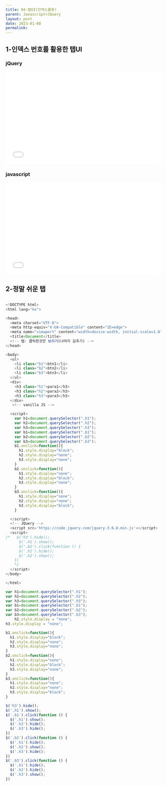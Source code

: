```yaml
---
title: 04-탭UI(인덱스활용)
parent: Javascript+JQuery
layout: post
date: 2023-01-08
permalink:
---
```


## 1-인덱스 번호를 활용한 탭UI

### jQuery
<iframe width="100%" height="300" src="//jsfiddle.net/qwerew0/xqc0fzso/5/embedded/js,html,css,result/dark/" allowfullscreen="allowfullscreen" allowpaymentrequest frameborder="0"></iframe>

### javascript
<iframe width="100%" height="300" src="//jsfiddle.net/qwerew0/xqc0fzso/6/embedded/js,html,css,result/dark/" allowfullscreen="allowfullscreen" allowpaymentrequest frameborder="0"></iframe>


## 2-정말 쉬운 탭

```javascript

<!DOCTYPE html>
<html lang="ko">

<head>
  <meta charset="UTF-8">
  <meta http-equiv="X-UA-Compatible" content="IE=edge">
  <meta name="viewport" content="width=device-width, initial-scale=1.0">
  <title>Document</title>
  <!-- 탭: 클릭한것만 보이기(나머지 감추기) -->
</head>

<body>
  <ul>
    <li class="b1">btn1</li>
    <li class="b2">btn2</li>
    <li class="b3">btn3</li>
  </ul>
  <div>
    <h3 class="h1">para1</h3>
    <h3 class="h2">para2</h3>
    <h3 class="h3">para3</h3>
  </div>
   <!-- vanilla JS -->

  <script>
    var h1=document.querySelector(".h1");
    var h2=document.querySelector(".h2");
    var h3=document.querySelector(".h3");
    var b1=document.querySelector(".b1");
    var b2=document.querySelector(".b2");
    var b3=document.querySelector(".b3");
    b1.onclick=function(){
      h1.style.display="block";
      h2.style.display="none";
      h3.style.display="none";
    }
    b2.onclick=function(){
      h1.style.display="none";
      h2.style.display="block";
      h3.style.display="none";
    }
    b3.onclick=function(){
      h1.style.display="none";
      h2.style.display="none";
      h3.style.display="block";
    }

  </script>
  <!-- JQuery -->
  <script src='https://code.jquery.com/jquery-3.6.0.min.js'></script>
  <script>
/*   $('h3').hide();
      $('.h1').show();
      $('.b2').click(function () {
      $('.h1').hide();
      $('.h2').show();
    })
    */
  </script>
</body>

</html>
```


```javascript
var h1=document.querySelector(".h1");
var h2=document.querySelector(".h2");
var h3=document.querySelector(".h3");
var b1=document.querySelector(".b1");
var b2=document.querySelector(".b2");
var b3=document.querySelector(".b3");
    h2.style.display = "none";
h3.style.display = "none";

b1.onclick=function(){
  h1.style.display="block";
  h2.style.display="none";
  h3.style.display="none";
}
b2.onclick=function(){
  h1.style.display="none";
  h2.style.display="block";
  h3.style.display="none";
}
b3.onclick=function(){
  h1.style.display="none";
  h2.style.display="none";
  h3.style.display="block";
}

```

```javascript
$('h3').hide();
$('.h1').show();
$('.b1').click(function () {
  $('.h1').show();
  $('.h2').hide();
  $('.h3').hide();
})
$('.b2').click(function () {
  $('.h1').hide();
  $('.h2').show();
  $('.h3').hide();
})
$('.b3').click(function () {
  $('.h1').hide();
  $('.h2').hide();
  $('.h3').show();
})

```